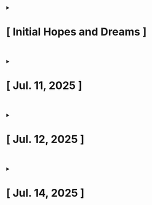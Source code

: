 <details>
  
  <summary><h1>[ Initial Hopes and Dreams ]</h1></summary>

  This project is more of setting up a playground for me to get some hands on experience with Active Directory. I have experienced some lab work involving active directory through my CompTIA Network+ course (TestOut - offered through my community college) where they had virtual environments of a fully deployed AD that you would tweak here and there to achieve some trouble shooting or initiliazation of services.
  I also have lab experience gained from the course [Workshop: Intro to Active Directory with Dale Hobbs](https://www.antisyphontraining.com/product/workshop-intro-to-active-directory-with-dale-hobbs/) from Antisyphon training. I got a decent overview of central AD components as well as hands-on experience through a variety of labs. This course was the biggest contributer to me wanting to create my own lab space - AD for me is a very heavy hitting concept and one I have had to review again and again. The hands on moments I got the closest in my understanding so that is why I want to play around in my own lab space and try to scale and harden AD within my means.
  My main goal here is to try and get AD deployed on my home network, then try to create an environment that can be hardened and tested to get both offensive and defensive perspectives on how you can lock down AD.
  
</details>

<br>
<br>

<details>
  
  <summary><h1>[ Jul. 11, 2025 ]</h1></summary>

  ## 📅 July 11 – Initial Environment Setup

**Things Done:**
- Created the initial Windows Server VM and Kali Linux VM.
- Established network communication between the two VMs.
- Installed Active Directory Domain Services (AD DS) and promoted Windows Server to a domain controller.
- Confirmed DHCP allocation working via libvirt virtual network (NAT mode).
- Configured DNS and network settings to allow basic connectivity across VMs.

**Things To Do:**
- Verify DNS and name resolution from Kali to Windows Server.
- Begin Active Directory Domain Services (AD DS) setup.
- Decide on naming conventions for domains, users, and devices before scaling.
 
</details>

<br>
<br>

<details>
  
  <summary><h1>[ Jul. 12, 2025 ]</h1></summary>

  Work in progress...
 
</details>

<br>
<br>

<details>
  
  <summary><h1>[ Jul. 14, 2025 ]</h1></summary>

  Work in progress...
 
</details>

